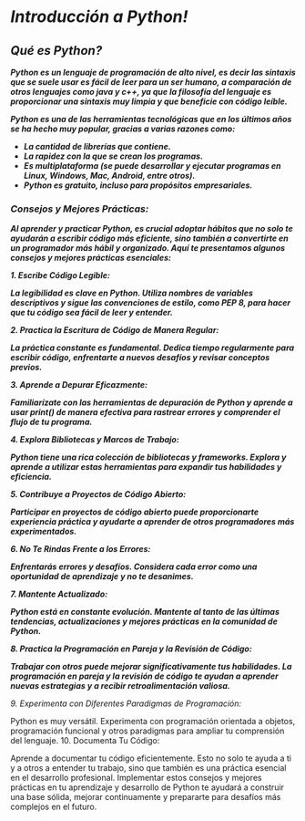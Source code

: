 # **_Introducción a Python!_**

## **_Qué es Python?_**

**_Python es un lenguaje de programación de alto nivel, es decir las sintaxis que se suele usar es fácil de leer para un ser humano, a comparación de otros lenguajes como java y c++, ya que la filosofía del lenguaje es proporcionar una sintaxis muy limpia y que beneficie con código leíble._**

**_Python es una de las herramientas tecnológicas que en los últimos años se ha hecho muy popular, gracias a varias razones como:_**

- **_La cantidad de librerías que contiene._**
- **_La rapidez con la que se crean los programas._**
- **_Es multiplataforma (se puede desarrollar y ejecutar programas en Linux, Windows, Mac, Android, entre otros)._**
- **_Python es gratuito, incluso para propósitos empresariales._**

### **_Consejos y Mejores Prácticas:_**

**_Al aprender y practicar Python, es crucial adoptar hábitos que no solo te ayudarán a escribir código más eficiente, sino también a convertirte en un programador más hábil y organizado. Aquí te presentamos algunos consejos y mejores prácticas esenciales:_**

**_1. Escribe Código Legible:_**

**_La legibilidad es clave en Python. Utiliza nombres de variables descriptivos y sigue las convenciones de estilo, como PEP 8, para hacer que tu código sea fácil de leer y entender._**

**_2. Practica la Escritura de Código de Manera Regular:_**

**_La práctica constante es fundamental. Dedica tiempo regularmente para escribir código, enfrentarte a nuevos desafíos y revisar conceptos previos._**

**_3. Aprende a Depurar Eficazmente:_**

**_Familiarízate con las herramientas de depuración de Python y aprende a usar print() de manera efectiva para rastrear errores y comprender el flujo de tu programa._**

**_4. Explora Bibliotecas y Marcos de Trabajo:_**

**_Python tiene una rica colección de bibliotecas y frameworks. Explora y aprende a utilizar estas herramientas para expandir tus habilidades y eficiencia._**

**_5. Contribuye a Proyectos de Código Abierto:_**

**_Participar en proyectos de código abierto puede proporcionarte experiencia práctica y ayudarte a aprender de otros programadores más experimentados._**

**_6. No Te Rindas Frente a los Errores:_**

**_Enfrentarás errores y desafíos. Considera cada error como una oportunidad de aprendizaje y no te desanimes._**

**_7. Mantente Actualizado:_**

**_Python está en constante evolución. Mantente al tanto de las últimas tendencias, actualizaciones y mejores prácticas en la comunidad de Python._**

**_8. Practica la Programación en Pareja y la Revisión de Código:_**

**_Trabajar con otros puede mejorar significativamente tus habilidades. La programación en pareja y la revisión de código te ayudan a aprender nuevas estrategias y a recibir retroalimentación valiosa._**

_9. Experimenta con Diferentes Paradigmas de Programación:_

Python es muy versátil. Experimenta con programación orientada a objetos, programación funcional y otros paradigmas para ampliar tu comprensión del lenguaje.
10. Documenta Tu Código:

Aprende a documentar tu código eficientemente. Esto no solo te ayuda a ti y a otros a entender tu trabajo, sino que también es una práctica esencial en el desarrollo profesional.
Implementar estos consejos y mejores prácticas en tu aprendizaje y desarrollo de Python te ayudará a construir una base sólida, mejorar continuamente y prepararte para desafíos más complejos en el futuro.
